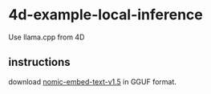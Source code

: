 # 4d-example-local-inference
Use llama.cpp from 4D

## instructions

download [nomic-embed-text-v1.5](https://huggingface.co/nomic-ai/nomic-embed-text-v1.5-GGUF) in GGUF format.
